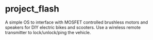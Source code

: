 # project_flash
 A simple OS to interface with MOSFET controlled brushless motors and speakers for DIY electric bikes and scooters. Use a wireless remote transmitter to lock/unlock/ping the vehicle.
